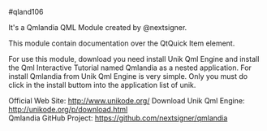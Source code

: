 #qland106

It's a Qmlandia QML Module created by @nextsigner.

This module contain documentation over the QtQuick Item element.

For use this module, download you need install Unik Qml Engine and install the Qml Interactive Tutorial named Qmlandia as a nested application.
For install Qmlandia from Unik Qml Engine is very simple. Only you must do click in the install buttom into the application list of unik.

Official Web Site: http://www.unikode.org/
Download Unik Qml Engine: http://unikode.org/p/download.html  
Qmlandia GitHub Project: https://github.com/nextsigner/qmlandia
